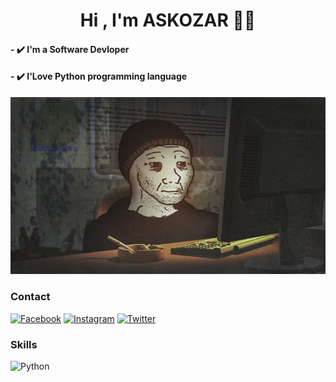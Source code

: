 <h1 align="center">Hi , I'm ASKOZAR 🏴‍☠️</h1>

<h4>- ✔️ I'm a Software Devloper </h4>
<h4>- ✔️ I'Love Python programming language</h4>

![X](65bb8be8de8743022f718c4de898b429.jpg)
<h3>Contact</h3>

[![Facebook](https://img.shields.io/badge/Facebook-%231877F2.svg?logo=Facebook&logoColor=white)](https://facebook.com/mr.askozar) [![Instagram](https://img.shields.io/badge/Instagram-%23E4405F.svg?logo=Instagram&logoColor=white)](https://instagram.com/n5n5_) [![Twitter](https://img.shields.io/badge/Twitter-%231DA1F2.svg?logo=Twitter&logoColor=white)](https://twitter.com/f_1pt) 

<h3>Skills</h3>

![Python](https://img.shields.io/badge/python-3670A0?style=for-the-badge&logo=python&logoColor=ffdd54)
